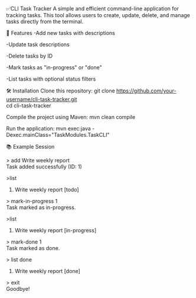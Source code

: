 ✅CLI Task Tracker
A simple and efficient command-line application for tracking tasks. This tool allows users to create, update, delete, and manage tasks directly from the terminal.

🚀 Features
-Add new tasks with descriptions

-Update task descriptions

-Delete tasks by ID

-Mark tasks as "in-progress" or "done"

-List tasks with optional status filters

🛠️ Installation
Clone this repository:
git clone https://github.com/your-username/cli-task-tracker.git  
cd cli-task-tracker

Compile the project using Maven:
mvn clean compile  

Run the application:
mvn exec:java -Dexec.mainClass="TaskModules.TaskCLI"  


📚 Example Session

&gt; add Write weekly report  
Task added successfully (ID: 1)  

&gt;list  
1. Write weekly report [todo]  

&gt; mark-in-progress 1  
Task marked as in-progress.  

&gt;list  
1. Write weekly report [in-progress]  

&gt; mark-done 1  
Task marked as done.  

&gt; list done  
1. Write weekly report [done]  

&gt; exit  
Goodbye!  
